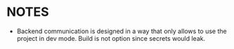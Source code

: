 # NOTES

- Backend communication is designed in a way that only allows to use the project in dev mode. Build is not option since secrets would leak.
